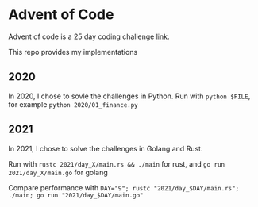 # Advent of Code

Advent of code is a 25 day coding challenge [link](https://adventofcode.com/).

This repo provides my implementations

## 2020

In 2020, I chose to sovle the challenges in Python. Run with `python $FILE`, for example `python 2020/01_finance.py`

## 2021

In 2021, I chose to solve the challenges in Golang and Rust.

Run with `rustc 2021/day_X/main.rs && ./main` for rust, and `go run 2021/day_X/main.go` for golang

Compare performance with `DAY="9"; rustc "2021/day_$DAY/main.rs"; ./main; go run "2021/day_$DAY/main.go"`
